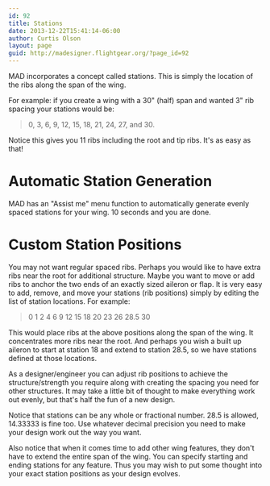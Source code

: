 ```yaml
---
id: 92
title: Stations
date: 2013-12-22T15:41:14-06:00
author: Curtis Olson
layout: page
guid: http://madesigner.flightgear.org/?page_id=92
---
```


MAD incorporates a concept called stations.  This is simply the
location of the ribs along the span of the wing.

For example: if you create a wing with a 30" (half) span and wanted 3"
rib spacing your stations would be:

>0, 3, 6, 9, 12, 15, 18, 21, 24, 27, and 30.

Notice this gives you 11 ribs including the root and tip ribs.  It's
as easy as that!


# Automatic Station Generation

MAD has an "Assist me" menu function to automatically generate evenly
spaced stations for your wing.  10 seconds and you are done.

# Custom Station Positions

You may not want regular spaced ribs.  Perhaps you would like to have
extra ribs near the root for additional structure.  Maybe you want to
move or add ribs to anchor the two ends of an exactly sized aileron or
flap.  It is very easy to add, remove, and move your stations (rib
positions) simply by editing the list of station locations.  For
example:

>0 1 2 4 6 9 12 15 18 20 23 26 28.5 30

This would place ribs at the above positions along the span of the
wing.  It concentrates more ribs near the root.  And perhaps you wish
a built up aileron to start at station 18 and extend to station 28.5,
so we have stations defined at those locations.

As a designer/engineer you can adjust rib positions to achieve the
structure/strength you require along with creating the spacing you
need for other structures.  It may take a little bit of thought to
make everything work out evenly, but that's half the fun of a new
design.

Notice that stations can be any whole or fractional number.  28.5 is
allowed, 14.33333 is fine too.  Use whatever decimal precision you
need to make your design work out the way you want.

Also notice that when it comes time to add other wing features, they
don't have to extend the entire span of the wing.  You can specify
starting and ending stations for any feature.  Thus you may wish to
put some thought into your exact station positions as your design
evolves.